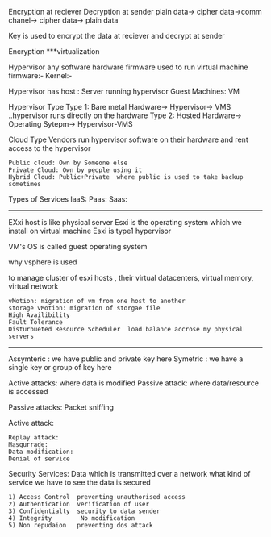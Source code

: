Encryption at reciever Decryption at sender
plain data-> cipher data->comm chanel-> cipher data-> plain data

Key is used to encrypt the data at reciever and decrypt at sender

Encryption
***virtualization

Hypervisor any software hardware firmware used to run virtual machine
firmware:-
Kernel:-

Hypervisor has
	host : Server running hypervisor
	Guest Machines: VM
	
Hypervisor Type
	Type 1: Bare metal
		Hardware-> Hypervisor-> VMS ..hypervisor runs directly on the hardware
	Type 2: Hosted 
		Hardware-> Operating Sytepm-> Hypervisor-VMS
		
		
Cloud Type
	Vendors run hypervisor software on their hardware and rent access to the hypervisor

	Public cloud: Own by Someone else
	Private Cloud: Own by people using it
	Hybrid Cloud: Public+Private  where public is used to take backup sometimes
	
Types of Services
	IaaS:
	Paas:
	Saas:
	
______________________________	
	
EXxi host is like physical server
Esxi is the operating system which we install on virtual machine
Esxi is type1 hypervisor

VM's OS is called guest operating system

why vsphere is used

to manage cluster of esxi hosts , their virtual datacenters, virtual memory, virtual network

	vMotion: migration of vm from one host to another
	storage vMotion: migration of storgae file
	High Availibility
	Fault Tolerance
	Disturbueted Resource Scheduler  load balance accrose my physical servers
  
  ********************************************************
	
  
  
  Assymteric : we have public and private key here
	Symetric : we have a single key or group of key here 
	
	
Active attacks: where data is modified 
Passive attack: where data/resource is accessed

Passive attacks:
	Packet sniffing

Active attack:

	Replay attack: 
	Masqurrade:
	Data modification:
	Denial of service
	
	
Security Services:
	Data which is transmitted over a network what kind of service we have to see the data is secured
	
	1) Access Control  preventing unauthorised access
	2) Authentication  verification of user
	3) Confidentialty  security to data sender
	4) Integrity 		No modification
	5) Non repudaion   preventing dos attack
	
	
